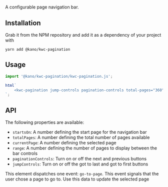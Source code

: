 # <kwc-pagination>

A configurable page navigation bar.

## Installation

Grab it from the NPM repository and add it as a dependency of your project with

```
yarn add @kano/kwc-pagination
```

## Usage

```js
import '@kano/kwc-pagination/kwc-pagination.js';

html`
    <kwc-pagination jump-controls pagination-controls total-pages="360" current-page="7"></kwc-pagination>
`;
```

## API

The following properties are available:

 - `startsOn`: A number defining the start page for the navigation bar
 - `totalPages`: A number defining the total number of pages available
 - `currentPage`: A number defining the selected page
 - `range`: A number defining the number of pages to display between the bar controls
 - `paginationControls`: Turn on or off the next and previous buttons
 - `jumpControls`: Turn on or off the got to last and got to first buttons

This element dispatches one event: `go-to-page`. This event signals that the user chose a page to go to. Use this data to update the selected page
